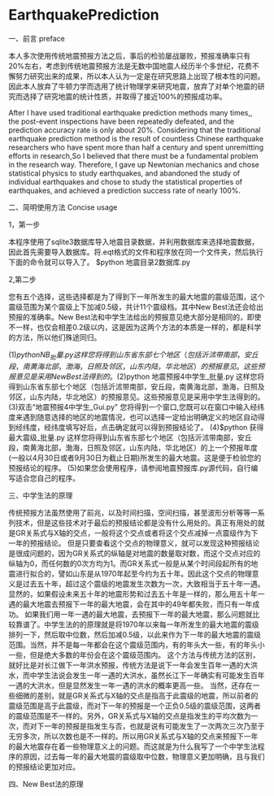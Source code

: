 # EarthquakePrediction
一、前言 preface

本人多次使用传统地震预报方法之后，事后的检验屡战屡败，预报准确率只有20%左右，考虑到传统地震预报方法是无数中国地震人经历半个多世纪，花费不懈努力研究出来的成果，所以本人认为一定是在研究思路上出现了根本性的问题。因此本人放弃了牛顿力学而选用了统计物理学来研究地震，放弃了对单个地震的研究而选择了研究地震的统计性质，并取得了接近100%的预报成功率。

After I have used traditional earthquake prediction methods many times,, the post-event inspections have been repeatedly defeated, and the prediction accuracy rate is only about 20%. Considering that the traditional earthquake prediction method is the result of countless Chinese earthquake researchers who have spent more than half a century and spent unremitting efforts in research,So I believed that there must be a fundamental problem in the research way. Therefore, I gave up Newtonian mechanics and chose statistical physics to study earthquakes, and abandoned the study of individual earthquakes and chose to study the statistical properties of earthquakes, and achieved a prediction success rate of nearly 100%.

二、简明使用方法 Concise usage

1，第一步

本程序使用了sqlite3数据库导入地震目录数据，并利用数据库来选择地震数据，因此首先需要导入数据库。将.eqt格式的文件和程序放在同一个文件夹，然后执行下面的命令就可以导入了。
$python 地震目录2数据库.py

2,第二步

您有五个选择，这些选择都是为了得到下一年所发生的最大地震的震级范围，这个震级范围为某个震级上下加减0.5级，共计11个震级档。其中New Best法还会给出预报的准确率。New Best法和中学生法给出的预报意见绝大部分是相同的，即使不一样，也仅会相差0.2级以内，这是因为这两个方法的本质是一样的，都是科学的方法，所以他们殊途同归。

(1)$python NB_批量.py
这样您将得到山东省东部七个地区（包括沂沭带南部，安丘段，南黄海北部，渤海，日照及邻区，山东内陆，华北地区）的预报意见。这些预报意见是采用New Best法得到的。
(2)$python 地震预报4中学生_批量.py
这样您将得到山东省东部七个地区（包括沂沭带南部，安丘段，南黄海北部，渤海，日照及邻区，山东内陆，华北地区）的预报意见。这些预报意见是采用中学生法得到的。
(3)双击“地震预报4中学生_Gui.py"
您将得到一个窗口,您既可以在窗口中输入经纬度来遇到随意选择的地区的地震情况，也可以选择一定给出明确定义的地区自动得到经纬度，经纬度填写好后，点击确定就可以得到预报结论了。
(4)$python 获得最大震级_批量.py
这样您将得到山东省东部七个地区（包括沂沭带南部，安丘段，南黄海北部，渤海，日照及邻区，山东内陆，华北地区）的上一个预报年度(一般以4月30日或者9月30日为截止日期)所发生的最大地震。这是便于检验您的预报结论的程序。
(5)如果您会使用程序，请参阅地震预报库.py源代码，自行编写适合您自己的程序。

三、中学生法的原理

传统预报方法虽然使用了前兆，以及时间扫描，空间扫描，甚至波形分析等等一系列技术，但是这些技术对于最后的预报结论都是没有什么用处的。真正有用处的就是GR关系式与X轴的交点，一般将这个交点或者将这个交点减掉一点震级作为下一年的预报结论。
但是只要查看这个交点的物理意义，就可以发现这种预报结论是很成问题的，因为GR关系式的纵轴是对地震的数量取对数，而这个交点对应的纵轴为0，而任何数的0次方均为1。而GR关系式一般是从某个时间段起所有的地震进行拟合的，譬如山东是从1970年起至今约为五十年。因此这个交点的物理意义是过去五十年，超过这个震级的地震发生次数为一次，大致相当于五十年一遇。显然的，如果假设未来五十年的地震形势和过去五十年是一样的，那么用五十年一遇的最大地震去预报下一年的最大地震，会在其中的49年都失败，而只有一年成功。
如果我们用一年一遇的最大地震，去预报下一年的最大地震，那么问题就比较靠谱了。中学生法的的原理就是将1970年以来每一年所发生的最大地震的震级排列一下，然后取中位数，然后加减0.5级，以此来作为下一年的最大地震的震级范围。当然，并不是每一年都会在这个震级范围内，有的年头大一些，有的年头小一些，但是绝大多数的年份会在这个震级范围内。
这个方法与传统方法的区别，就好比是对长江做下一年洪水预报，传统方法是说下一年会发生百年一遇的大洪水，而中学生法说会发生一年一遇的大洪水，虽然长江下一年确实有可能发生百年一遇的大洪水，但是显然发生一年一遇的洪水的概率更高一些。
当然，还存在一些细微的差别，就是GR关系式与X轴的交点是指高于此震级的地震，所以前者的震级范围是高于此震级，而对下一年的预报是一个正负0.5级的震级范围，这两者的震级范围是不一样的。另外，GR关系式与X轴的交点是指发生的平均次数为一次，而对下一年的预报是指发生与否，也就是说有可能发生了一次两次三次乃至于无穷多次，所以次数也是不一样的。所以用GR关系式与X轴的交点来预报下一年的最大地震存在着一些物理意义上的问题。而这就是为什么我写了一个中学生法程序的原因，过去每一年的最大地震的震级取中位数，物理意义更加明确，且与我们的预报结论更加对应。

四、New Best法的原理